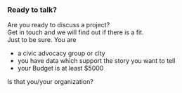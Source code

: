 ---
---
### **Ready to talk?**

Are you ready to discuss a project?  
Get in touch and we will find out if there is a fit.  
Just to be sure. You are 

- a civic advocacy group or city
- you have data which support the story you want to tell
- your Budget is at least $5000

Is that you/your organization?
